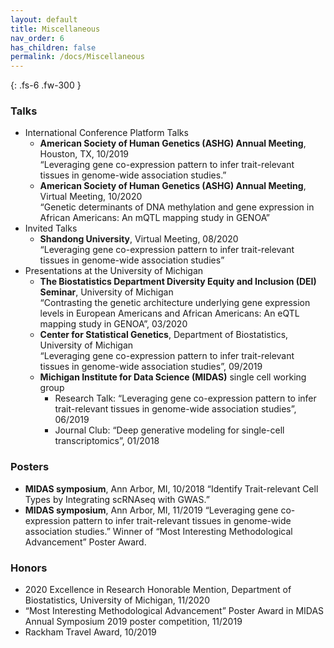 ```yaml
---
layout: default
title: Miscellaneous
nav_order: 6
has_children: false
permalink: /docs/Miscellaneous
---
```



{: .fs-6 .fw-300 }

### Talks
* International Conference Platform Talks
	* **American Society of Human Genetics (ASHG) Annual Meeting**, Houston, TX, 10/2019 <br />
	“Leveraging gene co-expression pattern to infer trait-relevant tissues in genome-wide association studies.”<br />
	* **American Society of Human Genetics (ASHG) Annual Meeting**, Virtual Meeting, 10/2020<br />
	“Genetic determinants of DNA methylation and gene expression in African Americans: An mQTL mapping study in GENOA”
* Invited Talks
	* **Shandong University**, Virtual Meeting, 08/2020 <br />
	“Leveraging gene co-expression pattern to infer trait-relevant tissues in genome-wide association studies”
* Presentations at the University of Michigan
	* **The Biostatistics Department Diversity Equity and Inclusion (DEI) Seminar**, University of Michigan<br />
	“Contrasting the genetic architecture underlying gene expression levels in European Americans and African Americans: An eQTL mapping study in GENOA”, 03/2020
	* **Center for Statistical Genetics**, Department of Biostatistics, University of Michigan<br />
	“Leveraging gene co-expression pattern to infer trait-relevant tissues in genome-wide association studies”, 09/2019
	* **Michigan Institute for Data Science (MIDAS)** single cell working group<br />
		* Research Talk: “Leveraging gene co-expression pattern to infer trait-relevant tissues in genome-wide association studies”, 06/2019<br />
 		* Journal Club: “Deep generative modeling for single-cell transcriptomics”, 01/2018 	<br />

### Posters
* **MIDAS symposium**, Ann Arbor, MI, 10/2018
“Identify Trait-relevant Cell Types by Integrating scRNAseq with GWAS.”
* **MIDAS symposium**, Ann Arbor, MI, 11/2019
“Leveraging gene co-expression pattern to infer trait-relevant tissues in genome-wide association studies.” Winner of “Most Interesting Methodological Advancement” Poster Award.

### Honors
* 2020 Excellence in Research Honorable Mention, Department of Biostatistics, University of Michigan, 11/2020
* “Most Interesting Methodological Advancement” Poster Award in MIDAS Annual Symposium 2019 poster competition, 11/2019
* Rackham Travel Award, 10/2019


